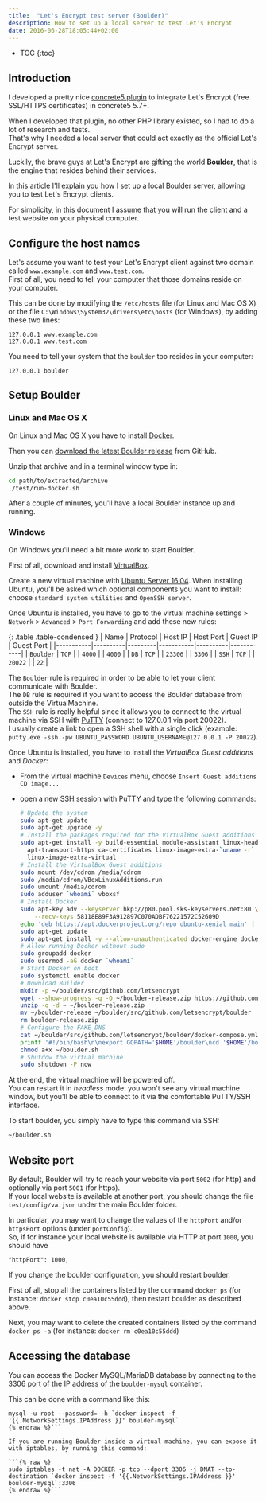 ```yaml
---
title:  "Let's Encrypt test server (Boulder)"
description: How to set up a local server to test Let's Encrypt
date: 2016-06-28T18:05:44+02:00
---
```


* TOC
{:toc}

## Introduction

I developed a pretty nice [concrete5 plugin](https://www.concrete5.org/marketplace/addons/lets-encrypt) to integrate Let's Encrypt (free SSL/HTTPS certificates) in concrete5 5.7+.

When I developed that plugin, no other PHP library existed, so I had to do a lot of research and tests.  
That's why I needed a local server that could act exactly as the official Let's Encrypt server.

Luckily, the brave guys at Let's Encrypt are gifting the world **Boulder**, that is the engine that resides behind their services.

In this article I'll explain you how I set up a local Boulder server, allowing you to test Let's Encrypt clients.

For simplicity, in this document I assume that you will run the client and a test website on your physical computer.


## Configure the host names

Let's assume you want to test your Let's Encrypt client against two domain called `www.example.com` and `www.test.com`.  
First of all, you need to tell your computer that those domains reside on your computer.

This can be done by modifying the `/etc/hosts` file (for Linux and Mac OS X) or the file `C:\Windows\System32\drivers\etc\hosts` (for Windows), by adding these two lines:
```
127.0.0.1 www.example.com
127.0.0.1 www.test.com
```

You need to tell your system that the `boulder` too resides in your computer:
```
127.0.0.1 boulder
```
 
## Setup Boulder

### Linux and Mac OS X

On Linux and Mac OS X you have to install [Docker](https://www.docker.com/).

Then you can [download the latest Boulder release](https://github.com/letsencrypt/boulder/archive/release.zip) from GitHub.

Unzip that archive and in a terminal window type in:

```sh
cd path/to/extracted/archive
./test/run-docker.sh
```

After a couple of minutes, you'll have a local Boulder instance up and running.

### Windows

On Windows you'll need a bit more work to start Boulder.

First of all, download and install [VirtualBox](https://www.virtualbox.org/).

Create a new virtual machine with [Ubuntu Server 16.04](http://www.ubuntu.com/download/server). When installing Ubuntu, you'll be asked which optional components you want to install:
choose `standard system utilities` and `OpenSSH server`.

Once Ubuntu is installed, you have to go to the virtual machine settings > `Network` > `Advanced` > `Port Forwarding` and add these new rules:

{: .table .table-condensed }
| Name      | Protocol | Host IP | Host Port | Guest IP | Guest Port |
|-----------|----------|---------|-----------|----------|------------|
| `Boulder` | `TCP`    |         | `4000`    |          | `4000`     |
| `DB`      | `TCP`    |         | `23306`   |          | `3306`     |
| `SSH`     | `TCP`    |         | `20022`   |          | `22`       |

The `Boulder` rule is required in order to be able to let your client communicate with Boulder.  
The `DB` rule is required if you want to access the Boulder database from outside the VirtualMachine.  
The `SSH` rule is really helpful since it allows you to connect to the virtual machine via SSH with [PuTTY](http://www.chiark.greenend.org.uk/~sgtatham/putty/download.html)
(connect to 127.0.0.1 via port 20022).  
I usually create a link to open a SSH shell with a single click (example: `putty.exe -ssh -pw UBUNTU_PASSWORD UBUNTU_USERNAME@127.0.0.1 -P 20022`).

Once Ubuntu is installed, you have to install the *VirtualBox Guest additions* and *Docker*:

- From the virtual machine `Devices` menu, choose `Insert Guest additions CD image...`
- open a new SSH session with PuTTY and type the following commands:

  ```bash
  # Update the system
  sudo apt-get update
  sudo apt-get upgrade -y
  # Install the packages required for the VirtualBox Guest additions and Docker
  sudo apt-get install -y build-essential module-assistant linux-headers-`uname -r` \
    apt-transport-https ca-certificates linux-image-extra-`uname -r` unzip \
    linux-image-extra-virtual 
  # Install the VirtualBox Guest additions
  sudo mount /dev/cdrom /media/cdrom
  sudo /media/cdrom/VBoxLinuxAdditions.run
  sudo umount /media/cdrom
  sudo adduser `whoami` vboxsf
  # Install Docker
  sudo apt-key adv --keyserver hkp://p80.pool.sks-keyservers.net:80 \
      --recv-keys 58118E89F3A912897C070ADBF76221572C52609D
  echo 'deb https://apt.dockerproject.org/repo ubuntu-xenial main' | sudo tee /etc/apt/sources.list.d/docker.list
  sudo apt-get update
  sudo apt-get install -y --allow-unauthenticated docker-engine docker-compose
  # Allow running Docker without sudo
  sudo groupadd docker
  sudo usermod -aG docker `whoami`
  # Start Docker on boot
  sudo systemctl enable docker
  # Download Builder
  mkdir -p ~/boulder/src/github.com/letsencrypt
  wget --show-progress -q -O ~/boulder-release.zip https://github.com/letsencrypt/boulder/archive/release.zip
  unzip -q -d ~ ~/boulder-release.zip
  mv ~/boulder-release ~/boulder/src/github.com/letsencrypt/boulder
  rm boulder-release.zip
  # Configure the FAKE_DNS
  cat ~/boulder/src/github.com/letsencrypt/boulder/docker-compose.yml | sed -e 's/FAKE_DNS: 127.0.0.1/FAKE_DNS: '`netstat -rn | grep UG | cut -f10 -d" "`'/' >~/boulder/src/github.com/letsencrypt/boulder/docker-compose.yml
  printf '#!/bin/bash\n\nexport GOPATH='$HOME'/boulder\ncd '$HOME'/boulder/src/github.com/letsencrypt/boulder\ndocker-compose up' >~/boulder.sh
  chmod a+x ~/boulder.sh
  # Shutdow the virtual machine
  sudo shutdown -P now
  ```

At the end, the virtual machine will be powered off.  
You can restart it in *headless* mode: you won't see any virtual machine window, but you'll be able to connect to it via the comfortable PuTTY/SSH interface.

To start boulder, you simply have to type this command via SSH:

```bash
~/boulder.sh
```

## Website port

By default, Boulder will try to reach your website via port `5002` (for http) and optionally via port `5001` (for https).  
If your local website is available at another port, you should change the file `test/config/va.json` under the main Boulder folder.

In particular, you may want to change the values of the `httpPort` and/or `httpsPort` options (under `portConfig`).  
So, if for instance your local website is available via HTTP at port `1000`, you should have

```
"httpPort": 1000,
```

If you change the boulder configuration, you should restart boulder.

First of all, stop all the containers listed by the command `docker ps` (for instance: `docker stop c0ea10c55ddd`), then restart boulder as described above.

Next, you may want to delete the created containers listed by the command `docker ps -a` (for instance: `docker rm c0ea10c55ddd`)


## Accessing the database

You can access the Docker MySQL/MariaDB database by connecting to the 3306 port of the IP address of the `boulder-mysql` container.

This can be done with a command like this:

```{% raw %}
mysql -u root --password= -h `docker inspect -f '{{.NetworkSettings.IPAddress }}' boulder-mysql`
{% endraw %}```

If you are running Boulder inside a virtual machine, you can expose it with iptables, by running this command:

```{% raw %}
sudo iptables -t nat -A DOCKER -p tcp --dport 3306 -j DNAT --to-destination `docker inspect -f '{{.NetworkSettings.IPAddress }}' boulder-mysql`:3306
{% endraw %}```
